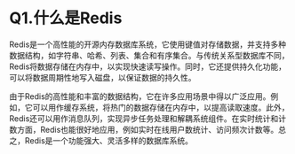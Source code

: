 # Q1.什么是Redis

Redis是一个高性能的开源内存数据库系统，它使用键值对存储数据，并支持多种数据结构，如字符串、哈希、列表、集合和有序集合。与传统关系型数据库不同，Redis将数据存储在内存中，以实现快速读写操作。同时，它还提供持久化功能，可以将数据周期性地写入磁盘，以保证数据的持久性。

由于Redis的高性能和丰富的数据结构，它在许多应用场景中得以广泛应用。例如，它可以用作缓存系统，将热门的数据存储在内存中，以提高读取速度。此外，Redis还可以用作消息队列，实现异步任务处理和解耦系统组件。在实时统计和计数方面，Redis也能很好地应用，例如实时在线用户数统计、访问频次计数等。总之，Redis是一个功能强大、灵活多样的数据库系统。